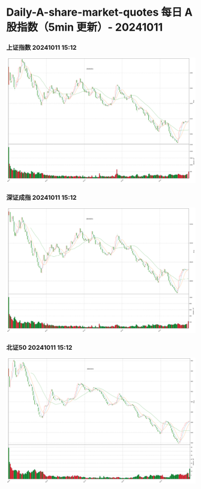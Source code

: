 
# Daily-A-share-market-quotes 每日 A 股指数（5min 更新）- 20241011

### 上证指数 20241011 15:12
![](./fig/2024/10/20241011-sh000001.png)

### 深证成指 20241011 15:12
![](./fig/2024/10/20241011-sz399001.png)

### 北证50 20241011 15:12
![](./fig/2024/10/20241011-bj899050.png)
